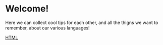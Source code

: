 <!-- TITLE: Language Notes Home -->
<!-- SUBTITLE: A Collection of notes, tips, and resources around our Programming Languages! -->

# Welcome!
Here we can collect cool tips for each other, and all the thigns we want to remember, about our various languages!


[HTML](language-notes/html/index)
